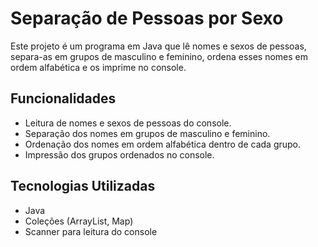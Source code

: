# Separação de Pessoas por Sexo

Este projeto é um programa em Java que lê nomes e sexos de pessoas, separa-as em grupos de masculino e feminino, ordena esses nomes em ordem alfabética e os imprime no console.

## Funcionalidades

- Leitura de nomes e sexos de pessoas do console.
- Separação dos nomes em grupos de masculino e feminino.
- Ordenação dos nomes em ordem alfabética dentro de cada grupo.
- Impressão dos grupos ordenados no console.

## Tecnologias Utilizadas

- Java
- Coleções (ArrayList, Map)
- Scanner para leitura do console